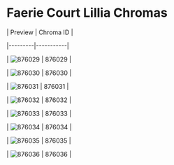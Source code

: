 # Faerie Court Lillia Chromas


| Preview | Chroma ID |

|---------|-----------|

| ![876029](https://raw.communitydragon.org/latest/plugins/rcp-be-lol-game-data/global/default/v1/champion-chroma-images/876/876029.png) | 876029 |

| ![876030](https://raw.communitydragon.org/latest/plugins/rcp-be-lol-game-data/global/default/v1/champion-chroma-images/876/876030.png) | 876030 |

| ![876031](https://raw.communitydragon.org/latest/plugins/rcp-be-lol-game-data/global/default/v1/champion-chroma-images/876/876031.png) | 876031 |

| ![876032](https://raw.communitydragon.org/latest/plugins/rcp-be-lol-game-data/global/default/v1/champion-chroma-images/876/876032.png) | 876032 |

| ![876033](https://raw.communitydragon.org/latest/plugins/rcp-be-lol-game-data/global/default/v1/champion-chroma-images/876/876033.png) | 876033 |

| ![876034](https://raw.communitydragon.org/latest/plugins/rcp-be-lol-game-data/global/default/v1/champion-chroma-images/876/876034.png) | 876034 |

| ![876035](https://raw.communitydragon.org/latest/plugins/rcp-be-lol-game-data/global/default/v1/champion-chroma-images/876/876035.png) | 876035 |

| ![876036](https://raw.communitydragon.org/latest/plugins/rcp-be-lol-game-data/global/default/v1/champion-chroma-images/876/876036.png) | 876036 |